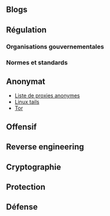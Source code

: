 ## Blogs

## Régulation

### Organisations gouvernementales

### Normes et standards

## Anonymat

- [Liste de proxies anonymes](https://www.atomintersoft.com/products/alive-proxy/proxy-list/)
- [Linux tails](https://tails.net/index.fr.html)
- [Tor](https://www.torproject.org/)

## Offensif

## Reverse engineering

## Cryptographie

## Protection

## Défense

